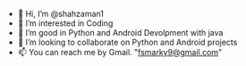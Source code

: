 - 👋 Hi, I’m @shahzaman1
- 👀 I’m interested in Coding
- 🌱 I’m good in Python and Android Devolpment with java
- 💞️ I’m looking to collaborate on Python and Android projects
- 📫 You can reach me by Gmail. "fsmarky9@gmail.com"

